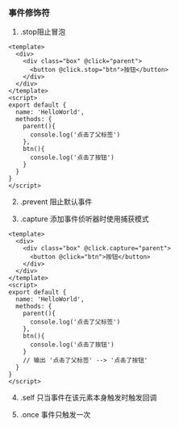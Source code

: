 ### 事件修饰符

1. .stop阻止冒泡

```vue
<template>
  <div>
    <div class="box" @click="parent">
      <button @click.stop="btn">按钮</button>
    </div>
  </div>
</template>
<script>
export default {
  name: 'HelloWorld',
  methods: {
    parent(){
      console.log('点击了父标签')
    },
    btn(){
      console.log('点击了按钮')
    }
  }
}
</script>
```

2. .prevent 阻止默认事件

3. .capture 添加事件侦听器时使用捕获模式

```vue
<template>
  <div>
    <div class="box" @click.capture="parent">
      <button @click="btn">按钮</button>
    </div>
  </div>
</template>
<script>
export default {
  name: 'HelloWorld',
  methods: {
    parent(){
      console.log('点击了父标签')
    },
    btn(){
      console.log('点击了按钮')
    }
    // 输出 '点击了父标签' --> '点击了按钮'
  }
}
</script>
```
4. .self 只当事件在该元素本身触发时触发回调

5. .once 事件只触发一次
